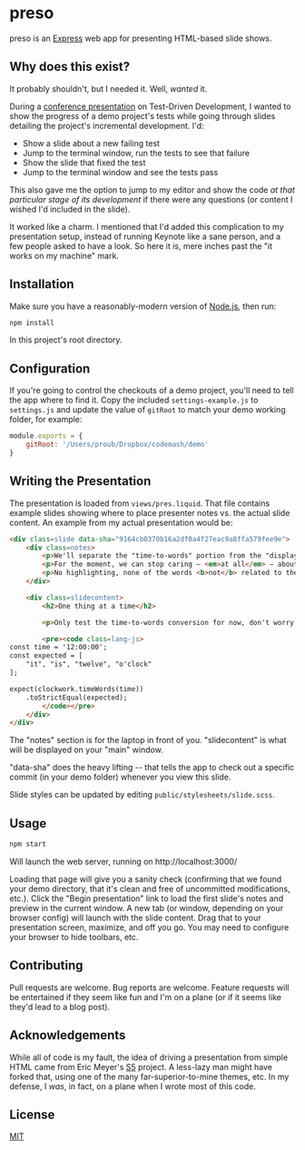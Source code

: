 # preso

preso is an [Express][express] web app for presenting HTML-based slide shows.

## Why does this exist?

It probably shouldn't, but I needed it. Well, _wanted_ it.

During a [conference presentation][cm2020] on Test-Driven Development, I wanted to show the progress of a demo project's tests while going through slides detailing the project's incremental development. I'd:

- Show a slide about a new failing test
- Jump to the terminal window, run the tests to see that failure
- Show the slide that fixed the test
- Jump to the terminal window and see the tests pass

This also gave me the option to jump to my editor and show the code *at that particular stage of its development* if there were any questions (or content I wished I'd included in the slide).

It worked like a charm. I mentioned that I'd added this complication to my presentation setup, instead of running Keynote like a sane person, and a few people asked to have a look. So here it is, mere inches past the "it works on my machine" mark.

## Installation

Make sure you have a reasonably-modern version of [Node.js][node], then run:

```sh
npm install
```

In this project's root directory.

## Configuration

If you're going to control the checkouts of a demo project, you'll need to tell the app where to find it. Copy the included `settings-example.js` to `settings.js` and update the value of `gitRoot` to match your demo working folder, for example:

```js
module.exports = {
    gitRoot: '/Users/proub/Dropbox/codemash/demo'
}
```

## Writing the Presentation

The presentation is loaded from `views/pres.liquid`. That file contains example slides showing where to place presenter notes vs. the actual slide content. An example from my actual presentation would be:

```html
<div class=slide data-sha="9164cb0370b16a2df0a4f27eac9a8ffa579fee9e">
    <div class=notes>
        <p>We'll separate the "time-to-words" portion from the "display the words" portion.</p>
        <p>For the moment, we can stop caring — <em>at all</em> — about the rest.</p>
        <p>No highlighting, none of the words <b>not</b> related to thetime.</p>
    </div>

    <div class=slidecontent>
        <h2>One thing at a time</h2>

        <p>Only test the time-to-words conversion for now, don't worry about the display.</p>

        <pre><code class=lang-js>
const time = '12:00:00';
const expected = [
    "it", "is", "twelve", "o'clock"
];

expect(clockwork.timeWords(time))
    .toStrictEqual(expected);
        </code></pre>
    </div>
</div>
```

The "notes" section is for the laptop in front of you. "slidecontent" is what will be displayed on your "main" window.

"data-sha" does the heavy lifting -- that tells the app to check out a specific commit (in your demo folder) whenever you view this slide.

Slide styles can be updated by editing `public/stylesheets/slide.scss`.

## Usage

```sh
npm start
```

Will launch the web server, running on http://localhost:3000/

Loading that page will give you a sanity check (confirming that we found your demo directory, that it's clean and free of uncommitted modifications, etc.). Click the "Begin presentation" link to load the first slide's notes and preview in the current window. A new tab (or window, depending on your browser config) will launch with the slide content. Drag that to your presentation screen, maximize, and off you go. You may need to configure your browser to hide toolbars, etc.

## Contributing
Pull requests are welcome. Bug reports are welcome. Feature requests will be entertained if they seem like fun and I'm on a plane (or if it
seems like they'd lead to a blog post).

## Acknowledgements

While all of code is my fault, the idea of driving a presentation from simple HTML came from Eric Meyer's [S5][s5] project. A less-lazy man might have forked that, using one of the many far-superior-to-mine themes, etc. In my defense, I _was_, in fact, on a plane when I wrote most of this code.

## License
[MIT](https://choosealicense.com/licenses/mit/)

[express]: https://expressjs.com/
[node]: https://nodejs.org/
[cm2020]: https://roub.net/pres/codemash2020/
[s5]: https://meyerweb.com/eric/tools/s5/
